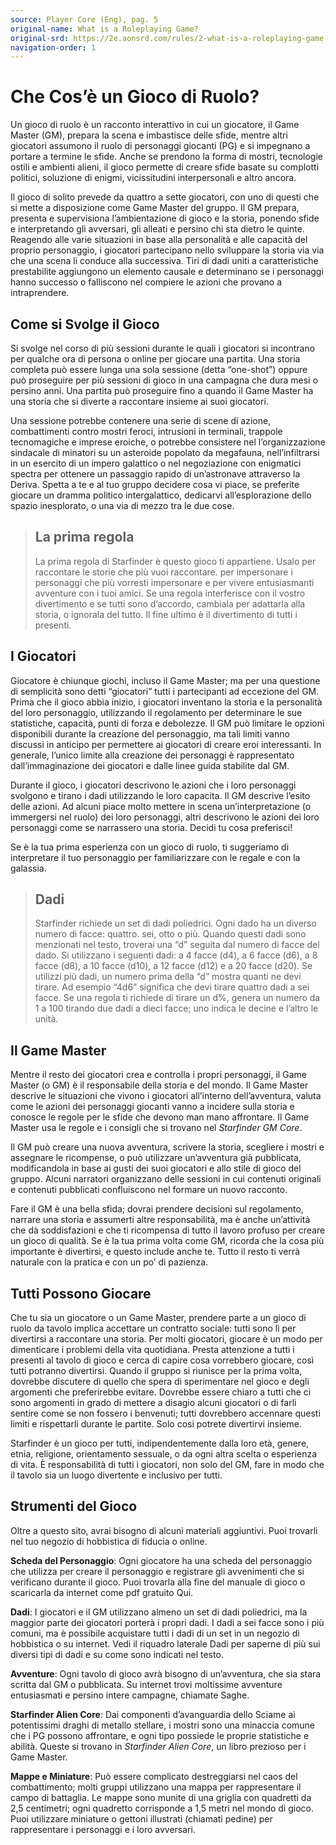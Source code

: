 ```yaml
---
source: Player Core (Eng), pag. 5
original-name: What is a Roleplaying Game?
original-srd: https://2e.aonsrd.com/rules/2-what-is-a-roleplaying-game
navigation-order: 1
---
```


# Che Cos’è un Gioco di Ruolo?

Un gioco di ruolo è un racconto interattivo in cui un giocatore, il Game Master
(GM), prepara la scena e imbastisce delle sfide, mentre altri giocatori assumono
il ruolo di personaggi giocanti (PG) e si impegnano a portare a termine le
sfide. Anche se prendono la forma di mostri, tecnologie ostili e ambienti
alieni, il gioco permette di creare sfide basate su complotti politici,
soluzione di enigmi, vicissitudini interpersonali e altro ancora.

Il gioco di solito prevede da quattro a sette giocatori, con uno di questi che
si mette a disposizione come Game Master del gruppo. Il GM prepara, presenta e
supervisiona l’ambientazione di gioco e la storia, ponendo sfide e interpretando
gli avversari, gli alleati e persino chi sta dietro le quinte. Reagendo alle
varie situazioni in base alla personalità e alle capacità del proprio
personaggio, i giocatori partecipano nello sviluppare la storia via via che una
scena li conduce alla successiva. Tiri di dadi uniti a caratteristiche
prestabilite aggiungono un elemento causale e determinano se i personaggi hanno
successo o falliscono nel compiere le azioni che provano a intraprendere.

## Come si Svolge il Gioco

Si svolge nel corso di più sessioni durante le quali i giocatori si incontrano
per qualche ora di persona o online per giocare una partita. Una storia completa
può essere lunga una sola sessione (detta “one-shot”) oppure può proseguire per
più sessioni di gioco in una campagna che dura mesi o persino anni. Una partita
può proseguire fino a quando il Game Master ha una storia che si diverte a
raccontare insieme ai suoi giocatori.

Una sessione potrebbe contenere una serie di scene di azione, combattimenti
contro mostri feroci, intrusioni in terminali, trappole tecnomagiche e imprese
eroiche, o potrebbe consistere nel l’organizzazione sindacale di minatori su un
asteroide popolato da megafauna, nell’infiltrarsi in un esercito di un impero
galattico o nel negoziazione con enigmatici spectra per ottenere un passaggio
rapido di un’astronave attraverso la Deriva. Spetta a te e al tuo gruppo
decidere cosa vi piace, se preferite giocare un dramma politico intergalattico,
dedicarvi all’esplorazione dello spazio inesplorato, o una via di mezzo tra le
due cose.

> ## La prima regola
>
> La prima regola di Starfinder è questo gioco ti appartiene. Usalo per
> raccontare le storie che più vuoi raccontare. per impersonare i personaggi che
> più vorresti impersonare e per vivere entusiasmanti avventure con i tuoi
> amici. Se una regola interferisce con il vostro divertimento e se tutti sono
> d’accordo, cambiala per adattarla alla storia, o ignorala del tutto. Il fine
> ultimo è il divertimento di tutti i presenti.

## I Giocatori

Giocatore è chiunque giochi, incluso il Game Master; ma per una questione di
semplicità sono detti “giocatori” tutti i partecipanti ad eccezione del GM.
Prima che il gioco abbia inizio, i giocatori inventano la storia e la
personalità del loro personaggio, utilizzando il regolamento per determinare le
sue statistiche, capacità, punti di forza e debolezze. Il GM può limitare le
opzioni disponibili durante la creazione del personaggio, ma tali limiti vanno
discussi in anticipo per permettere ai giocatori di creare eroi interessanti. In
generale, l’unico limite alla creazione dei personaggi è rappresentato
dall’immaginazione dei giocatori e dalle linee guida stabilite dal GM.

Durante il gioco, i giocatori descrivono le azioni che i loro personaggi
svolgono e tirano i dadi utilizzando le loro capacita. Il GM descrive l’esito
delle azioni. Ad alcuni piace molto mettere in scena un’interpretazione (o
immergersi nel ruolo) dei loro personaggi, altri descrivono le azioni dei loro
personaggi come se narrassero una storia. Decidi tu cosa preferisci!

Se è la tua prima esperienza con un gioco di ruolo, ti suggeriamo di
interpretare il tuo personaggio per familiarizzare con le regale e con la
galassia.

> ## Dadi
>
> Starfinder richiede un set di dadi poliedrici. Ogni dado ha un diverso numero
> di facce: quattro. sei, otto o più. Quando questi dadi sono menzionati nel
> testo, troverai una “d” seguita dal numero di facce del dado. Si utilizzano i
> seguenti dadi: a 4 facce (d4), a 6 facce (d6), a 8 facce (d8), a 10 facce
> (d10), a 12 facce (d12) e a 20 facce (d20). Se utilizzi più dadi, un numero
> prima della “d” mostra quanti ne devi tirare. Ad esempio “4d6” significa che
> devi tirare quattro dadi a sei facce. Se una regola ti richiede di tirare un
> d%, genera un numero da 1 a 100 tirando due dadi a dieci facce; uno indica le
> decine e l’altro le unità.

## Il Game Master

Mentre il resto dei giocatori crea e controlla i propri personaggi, il Game
Master (o GM) è il responsabile della storia e del mondo. Il Game Master
descrive le situazioni che vivono i giocatori all’interno dell’avventura, valuta
come le azioni dei personaggi giocanti vanno a incidere sulla storia e conosce
le regole per le sfide che devono man mano affrontare. Il Game Master usa le
regole e i consigli che si trovano nel _Starfinder GM Core_.

Il GM può creare una nuova avventura, scrivere la storia, scegliere i mostri e
assegnare le ricompense, o può utilizzare un’avventura già pubblicata,
modificandola in base ai gusti dei suoi giocatori e allo stile di gioco del
gruppo. Alcuni narratori organizzano delle sessioni in cui contenuti originali e
contenuti pubblicati confluiscono nel formare un nuovo racconto.

Fare il GM è una bella sfida; dovrai prendere decisioni sul regolamento, narrare
una storia e assumerti altre responsabilità, ma è anche un’attività che dà
soddisfazioni e che ti ricompensa di tutto il lavoro profuso per creare un gioco
di qualità. Se è la tua prima volta come GM, ricorda che la cosa più importante
è divertirsi, e questo include anche te. Tutto il resto ti verrà naturale con la
pratica e con un po’ di pazienza.

## Tutti Possono Giocare

Che tu sia un giocatore o un Game Master, prendere parte a un gioco di ruolo da
tavolo implica accettare un contratto sociale: tutti sono lì per divertirsi a
raccontare una storia. Per molti giocatori, giocare è un modo per dimenticare i
problemi della vita quotidiana. Presta attenzione a tutti i presenti al tavolo
di gioco e cerca di capire cosa vorrebbero giocare, così tutti potranno
divertirsi. Quando il gruppo si riunisce per la prima volta, dovrebbe discutere
di quello che spera di sperimentare nel gioco e degli argomenti che preferirebbe
evitare. Dovrebbe essere chiaro a tutti che ci sono argomenti in grado di
mettere a disagio alcuni giocatori o di farli sentire come se non fossero i
benvenuti; tutti dovrebbero accennare questi limiti e rispettarli durante le
partite. Solo cosi potrete divertirvi insieme.

Starfinder è un gioco per tutti, indipendentemente dalla loro età, genere,
etnia, religione, orientamento sessuale, o da ogni altra scelta o esperienza di
vita. È responsabilità di tutti i giocatori, non solo del GM, fare in modo che
il tavolo sia un luogo divertente e inclusivo per tutti.

## Strumenti del Gioco

Oltre a questo sito, avrai bisogno di alcuni materiali aggiuntivi. Puoi trovarli
nel tuo negozio di hobbistica di fiducia o online.

**Scheda del Personaggio**: Ogni giocatore ha una scheda del personaggio che
utilizza per creare il personaggio e registrare gli avvenimenti che si
verificano durante il gioco. Puoi trovarla alla fine del manuale di gioco o
scaricarla da internet come pdf gratuito Qui.

**Dadi**: I giocatori e il GM utilizzano almeno un set di dadi poliedrici, ma la
maggior parte dei giocatori porterà i propri dadi. I dadi a sei facce sono i più
comuni, ma è possibile acquistare tutti i dadi di un set in un negozio di
hobbistica o su internet. Vedi il riquadro laterale Dadi per saperne di più sui
diversi tipi di dadi e su come sono indicati nel testo.

**Avventure**: Ogni tavolo di gioco avrà bisogno di un’avventura, che sia stara
scritta dal GM o pubblicata. Su internet trovi moltissime avventure entusiasmati
e persino intere campagne, chiamate Saghe.

**Starfinder Alien Core**: Dai componenti d’avanguardia dello Sciame ai
potentissimi draghi di metallo stellare, i mostri sono una minaccia comune che i
PG possono affrontare, e ogni tipo possiede le proprie statistiche e abilità.
Queste si trovano in _Starfinder Alien Core_, un libro prezioso per i Game
Master.

**Mappe e Miniature**: Può essere complicato destreggiarsi nel caos del
combattimento; molti gruppi utilizzano una mappa per rappresentare il campo di
battaglia. Le mappe sono munite di una griglia con quadretti da 2,5 centimetri;
ogni quadretto corrisponde a 1,5 metri nel mondo di gioco. Puoi utilizzare
miniature o gettoni illustrati (chiamati pedine) per rappresentare i personaggi
e i loro avversari.
